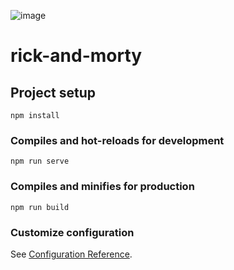 ![image](https://user-images.githubusercontent.com/68876289/137175137-63c1d48d-5f1f-4c1a-9959-96fe40dad259.png)

# rick-and-morty

## Project setup
```
npm install
```

### Compiles and hot-reloads for development
```
npm run serve
```

### Compiles and minifies for production
```
npm run build
```

### Customize configuration
See [Configuration Reference](https://cli.vuejs.org/config/).



